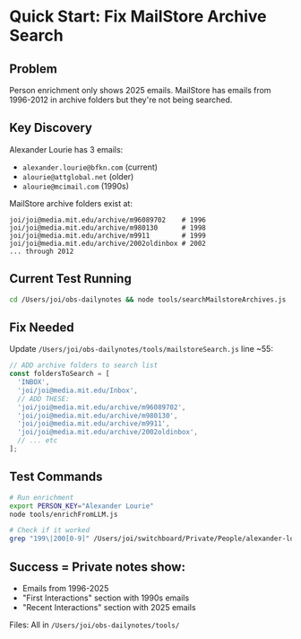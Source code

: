 # Quick Start: Fix MailStore Archive Search

## Problem
Person enrichment only shows 2025 emails. MailStore has emails from 1996-2012 in archive folders but they're not being searched.

## Key Discovery
Alexander Lourie has 3 emails:
- `alexander.lourie@bfkn.com` (current)
- `alourie@attglobal.net` (older)
- `alourie@mcimail.com` (1990s)

MailStore archive folders exist at:
```
joi/joi@media.mit.edu/archive/m96089702    # 1996
joi/joi@media.mit.edu/archive/m980130      # 1998
joi/joi@media.mit.edu/archive/m9911        # 1999
joi/joi@media.mit.edu/archive/2002oldinbox # 2002
... through 2012
```

## Current Test Running
```bash
cd /Users/joi/obs-dailynotes && node tools/searchMailstoreArchives.js
```

## Fix Needed
Update `/Users/joi/obs-dailynotes/tools/mailstoreSearch.js` line ~55:
```javascript
// ADD archive folders to search list
const foldersToSearch = [
  'INBOX',
  'joi/joi@media.mit.edu/Inbox',
  // ADD THESE:
  'joi/joi@media.mit.edu/archive/m96089702',
  'joi/joi@media.mit.edu/archive/m980130',
  'joi/joi@media.mit.edu/archive/m9911',
  'joi/joi@media.mit.edu/archive/2002oldinbox',
  // ... etc
];
```

## Test Commands
```bash
# Run enrichment
export PERSON_KEY="Alexander Lourie"
node tools/enrichFromLLM.js

# Check if it worked
grep "199\|200[0-9]" /Users/joi/switchboard/Private/People/alexander-lourie.md
```

## Success = Private notes show:
- Emails from 1996-2025
- "First Interactions" section with 1990s emails
- "Recent Interactions" section with 2025 emails

Files: All in `/Users/joi/obs-dailynotes/tools/`
